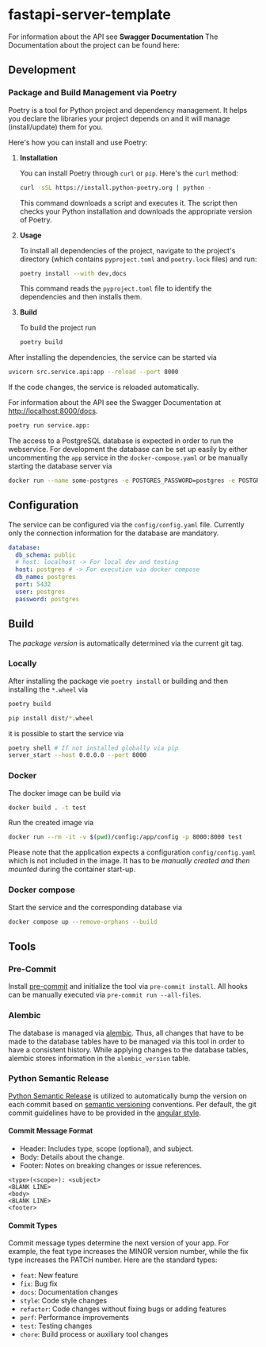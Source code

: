 # fastapi-server-template

For information about the API see **Swagger Documentation**
The Documentation about the project can be found here:

## Development

### Package and Build Management via Poetry

Poetry is a tool for Python project and dependency management. It helps you declare the libraries your project depends on and it will manage (install/update) them for you.

Here's how you can install and use Poetry:

1. **Installation**

   You can install Poetry through `curl` or `pip`. Here's the `curl` method:

   ```bash
   curl -sSL https://install.python-poetry.org | python -
   ```

   This command downloads a script and executes it. The script then checks your Python installation and downloads the appropriate version of Poetry.

2. **Usage**

   To install all dependencies of the project, navigate to the project's directory (which contains `pyproject.toml` and `poetry.lock` files) and run:

   ```bash
   poetry install --with dev,docs
   ```

   This command reads the `pyproject.toml` file to identify the dependencies and then installs them.

3. **Build**

   To build the project run

   ```bash
   poetry build

   ```

After installing the dependencies, the service can be started via

```bash
uvicorn src.service.api:app --reload --port 8000
```

If the code changes, the service is reloaded automatically.

For information about the API see the Swagger Documentation at [http://localhost:8000/docs](http://localhost:8000/docs).

```bash
poetry run service.app:

```

The access to a PostgreSQL database is expected in order to run the webservice. For development the database can be set up easily by either uncommenting the `app` service in the `docker-compose.yaml` or be manually starting the database server via

```bash
docker run --name some-postgres -e POSTGRES_PASSWORD=postgres -e POSTGRES_PASSWORD=postgres -e POSTGRES_DB=postgres -d postgres

```

## Configuration

The service can be configured via the `config/config.yaml` file. Currently only
the connection information for the database are mandatory.

```yaml
database:
  db_schema: public
  # host: localhost -> For local dev and testing
  host: postgres # -> For execution via docker compose
  db_name: postgres
  port: 5432
  user: postgres
  password: postgres
```

## Build

The _package version_ is automatically determined via the current git tag.

### Locally

After installing the package vie `poetry install` or building and then
installing the `*.wheel` via

```bash
poetry build

pip install dist/*.wheel
```

it is possible to start the service via

```bash
poetry shell # If not installed globally via pip
server_start --host 0.0.0.0 --port 8000
```

### Docker

The docker image can be build via

```bash
docker build . -t test

```

Run the created image via

```bash
docker run --rm -it -v $(pwd)/config:/app/config -p 8000:8000 test
```

Please note that the application expects a configuration `config/config.yaml`
which is not included in the image. It has to be _manually created and then mounted_ during
the container start-up.

### Docker compose

Start the service and the corresponding database via

```bash
docker compose up --remove-orphans --build
```

## Tools

### Pre-Commit

Install [pre-commit](https://pre-commit.com) and initialize the tool via `pre-commit install`.
All hooks can be manually executed via `pre-commit run --all-files`.

### Alembic

The database is managed via [alembic](https://alembic.sqlalchemy.org/en/latest/index.html). Thus, all changes that have to be made to the
database tables have to be managed via this tool in order to have a consistent
history. While applying changes to the database tables, alembic stores information
in the `alembic_version` table.

### Python Semantic Release

[Python Semantic Release](https://python-semantic-release.readthedocs.io/en/latest/index.html) is utilized to automatically bump the version on each commit based on [semantic versioning](https://semver.org/spec/v2.0.0.html) conventions.
Per default, the git commit guidelines have to be provided in the [angular style](https://github.com/angular/angular.js/blob/master/DEVELOPERS.md#-git-commit-guidelines).

#### Commit Message Format

- Header: Includes type, scope (optional), and subject.
- Body: Details about the change.
- Footer: Notes on breaking changes or issue references.

```
<type>(<scope>): <subject>
<BLANK LINE>
<body>
<BLANK LINE>
<footer>
```

#### Commit Types

Commit message types determine the next version of your app. For example, the feat type increases the MINOR version number, while the fix type increases the PATCH number. Here are the standard types:

- `feat`: New feature
- `fix`: Bug fix
- `docs`: Documentation changes
- `style`: Code style changes
- `refactor`: Code changes without fixing bugs or adding features
- `perf`: Performance improvements
- `test`: Testing changes
- `chore`: Build process or auxiliary tool changes
